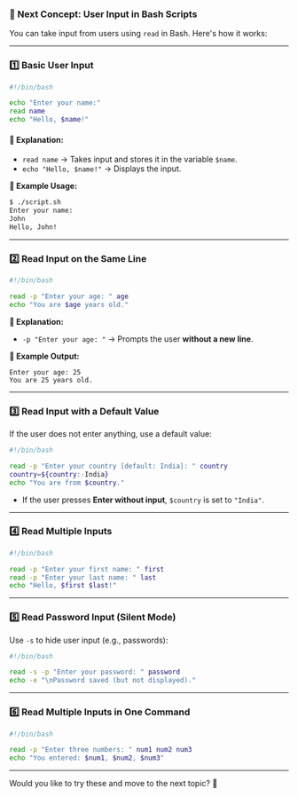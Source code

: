 ### **🔹 Next Concept: User Input in Bash Scripts**  

You can take input from users using `read` in Bash. Here's how it works:

---

### **1️⃣ Basic User Input**
```bash
#!/bin/bash

echo "Enter your name:"
read name
echo "Hello, $name!"
```
#### **📝 Explanation:**
- `read name` → Takes input and stores it in the variable `$name`.
- `echo "Hello, $name!"` → Displays the input.

**🔹 Example Usage:**
```bash
$ ./script.sh
Enter your name:
John
Hello, John!
```

---

### **2️⃣ Read Input on the Same Line**
```bash
#!/bin/bash

read -p "Enter your age: " age
echo "You are $age years old."
```
**📝 Explanation:**
- `-p "Enter your age: "` → Prompts the user **without a new line**.

**🔹 Example Output:**
```
Enter your age: 25
You are 25 years old.
```

---

### **3️⃣ Read Input with a Default Value**
If the user does not enter anything, use a default value:
```bash
#!/bin/bash

read -p "Enter your country [default: India]: " country
country=${country:-India}
echo "You are from $country."
```
- If the user presses **Enter without input**, `$country` is set to `"India"`.

---

### **4️⃣ Read Multiple Inputs**
```bash
#!/bin/bash

read -p "Enter your first name: " first
read -p "Enter your last name: " last
echo "Hello, $first $last!"
```

---

### **5️⃣ Read Password Input (Silent Mode)**
Use `-s` to hide user input (e.g., passwords):
```bash
#!/bin/bash

read -s -p "Enter your password: " password
echo -e "\nPassword saved (but not displayed)."
```

---

### **6️⃣ Read Multiple Inputs in One Command**
```bash
#!/bin/bash

read -p "Enter three numbers: " num1 num2 num3
echo "You entered: $num1, $num2, $num3"
```

---

Would you like to try these and move to the next topic? 🚀
